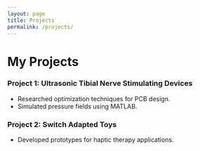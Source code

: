 ```yaml
---
layout: page
title: Projects
permalink: /projects/
---
```


# My Projects

### Project 1: Ultrasonic Tibial Nerve Stimulating Devices
- Researched optimization techniques for PCB design.
- Simulated pressure fields using MATLAB.

### Project 2: Switch Adapted Toys
- Developed prototypes for haptic therapy applications.